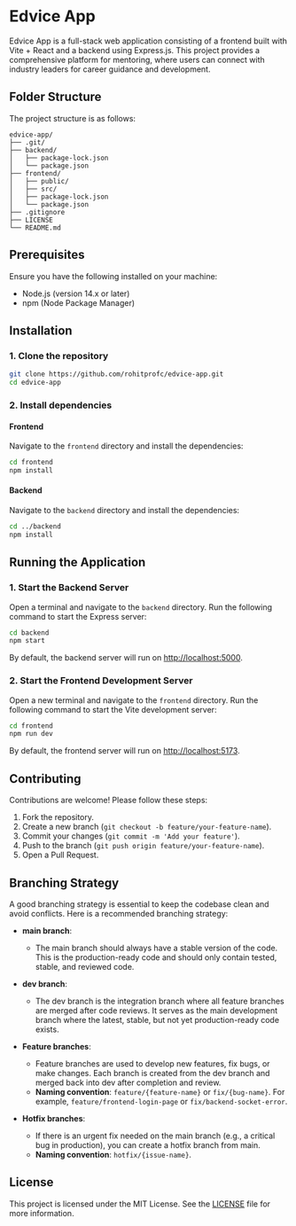 
# Edvice App

Edvice App is a full-stack web application consisting of a frontend built with Vite + React and a backend using Express.js. This project provides a comprehensive platform for mentoring, where users can connect with industry leaders for career guidance and development.

## Folder Structure

The project structure is as follows:

```
edvice-app/
├── .git/
├── backend/
│   ├── package-lock.json
│   └── package.json
├── frontend/
│   ├── public/
│   ├── src/
│   ├── package-lock.json
│   └── package.json
├── .gitignore
├── LICENSE
└── README.md
```

## Prerequisites

Ensure you have the following installed on your machine:

- Node.js (version 14.x or later)
- npm (Node Package Manager)

## Installation

### 1. Clone the repository

```bash
git clone https://github.com/rohitprofc/edvice-app.git
cd edvice-app
```

### 2. Install dependencies

#### Frontend

Navigate to the `frontend` directory and install the dependencies:

```bash
cd frontend
npm install
```

#### Backend

Navigate to the `backend` directory and install the dependencies:

```bash
cd ../backend
npm install
```

## Running the Application

### 1. Start the Backend Server

Open a terminal and navigate to the `backend` directory. Run the following command to start the Express server:

```bash
cd backend
npm start
```

By default, the backend server will run on [http://localhost:5000](http://localhost:5000).

### 2. Start the Frontend Development Server

Open a new terminal and navigate to the `frontend` directory. Run the following command to start the Vite development server:

```bash
cd frontend
npm run dev
```

By default, the frontend server will run on [http://localhost:5173](http://localhost:5173).

<!-- ## Environment Variables

You may need to set up environment variables for both the frontend and backend. Create a `.env` file in each directory (`frontend` and `backend`) with the required configurations.

### Backend `.env` Example:

```plaintext
PORT=5000
MONGO_URI=mongodb://localhost:27017/edvice
JWT_SECRET=your_jwt_secret
```

### Frontend `.env` Example:

```plaintext
VITE_API_URL=http://localhost:5000
```

## Building for Production

To build the project for production, follow these steps:

### 1. Build the Frontend

Navigate to the `frontend` directory and run:

```bash
cd frontend
npm run build
```

The production-ready files will be generated in the `frontend/dist` folder.

### 2. Deploy the Backend

Ensure the backend is configured properly for a production environment, including any necessary environment variables and optimizations. -->

## Contributing

Contributions are welcome! Please follow these steps:

1. Fork the repository.
2. Create a new branch (`git checkout -b feature/your-feature-name`).
3. Commit your changes (`git commit -m 'Add your feature'`).
4. Push to the branch (`git push origin feature/your-feature-name`).
5. Open a Pull Request.

## Branching Strategy

A good branching strategy is essential to keep the codebase clean and avoid conflicts. Here is a recommended branching strategy:

- **main branch**:
  - The main branch should always have a stable version of the code. This is the production-ready code and should only contain tested, stable, and reviewed code.

- **dev branch**:
  - The dev branch is the integration branch where all feature branches are merged after code reviews. It serves as the main development branch where the latest, stable, but not yet production-ready code exists.

- **Feature branches**:
  - Feature branches are used to develop new features, fix bugs, or make changes. Each branch is created from the dev branch and merged back into dev after completion and review.
  - **Naming convention**: `feature/{feature-name}` or `fix/{bug-name}`. For example, `feature/frontend-login-page` or `fix/backend-socket-error`.

- **Hotfix branches**:
  - If there is an urgent fix needed on the main branch (e.g., a critical bug in production), you can create a hotfix branch from main.
  - **Naming convention**: `hotfix/{issue-name}`.


## License

This project is licensed under the MIT License. See the [LICENSE](LICENSE) file for more information.